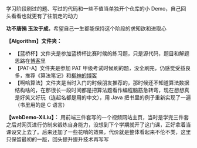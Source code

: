 学习阶段刷过的题、写过的代码和一些不值当单独开个仓库的小 Demo，自己回头看看也就更有了往前走的动力

**功不唐捐 玉汝于成**，希望自己一生都能保持这个阶段的求知欲和进取心

**【Algorithm】文件夹：**
* 【蓝桥杯】文件夹是参加蓝桥杯比赛时候的练习题，只是源代码，题目和解题思路在[博客](https://aidanblog.top)里
* 【PAT-A】文件夹是参加 PAT 甲级考试时候刷的题，没全刷完，仍感觉受益良多，推荐《算法笔记》和[柳神的博客](https://www.liuchuo.net/)
* 【啊哈算法】文件夹是当时入门的时候朋友推荐的，那时候还不知道算法数据结构啥的，在那很长一段时间都是把算法题看作编程脑筋急转弯，现在想想真是好笑又好玩（连起名都是用的中文），用 Java 把书里的例子重新实现了一遍（书里用的是 C 语言）

**【webDemo-XiLiu】：** 用前端三件套写的一个视频网站主页，当时是学完三件套之后对网页进行仿制来锻炼自身能力，没想到下个学期就开了这门课，正好拿着当课设交上去了。后来还加了一些花哨的效果，代价就是整体看起来不伦不类，这里只保留最初的一版，回头提升提升技术再写写


